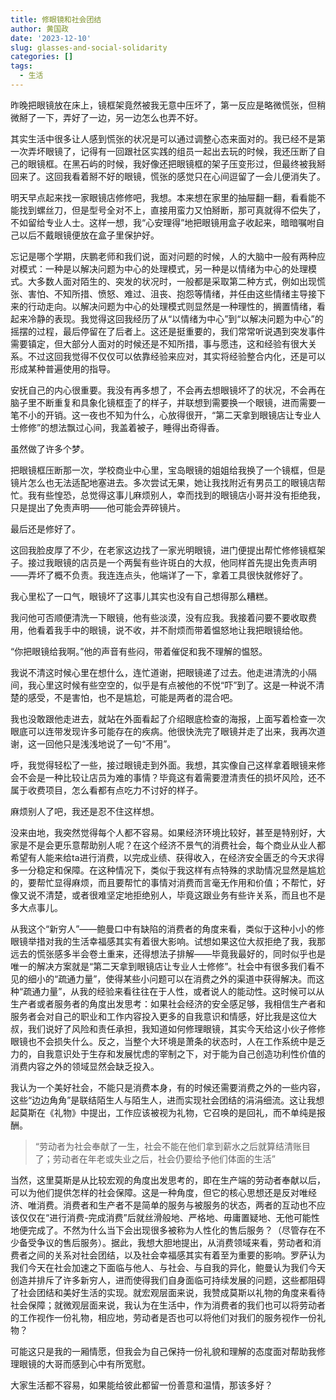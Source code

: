 ```yaml
---
title: 修眼镜和社会团结
author: 黄国政
date: '2023-12-10'
slug: glasses-and-social-solidarity
categories: []
tags:
  - 生活
---
```


<!--more-->

昨晚把眼镜放在床上，镜框架竟然被我无意中压坏了，第一反应是略微慌张，但稍微掰了一下，弄好了一边，另一边怎么也弄不好。

其实生活中很多让人感到慌张的状况是可以通过调整心态来面对的。我已经不是第一次弄坏眼镜了，记得有一回跟社区实践的组员一起出去玩的时候，我还压断了自己的眼镜框。在黑石屿的时候，我好像还把眼镜框的架子压变形过，但最终被我掰回来了。这回我看着掰不好的眼镜，慌张的感觉只在心间逗留了一会儿便消失了。

明天早点起来找一家眼镜店修修吧，我想。本来想在家里的抽屉翻一翻，看看能不能找到螺丝刀，但是型号全对不上，直接用蛮力又怕掰断，那可真就得不偿失了，不如留给专业人士。这样一想，我“心安理得”地把眼镜用盒子收起来，暗暗嘱咐自己以后不戴眼镜便放在盒子里保护好。

忘记是哪个学期，庆鹏老师和我们说，面对问题的时候，人的大脑中一般有两种应对模式：一种是以解决问题为中心的处理模式，另一种是以情绪为中心的处理模式。大多数人面对陌生的、突发的状况时，一般都是采取第二种方式，例如出现慌张、害怕、不知所措、愤怒、难过、沮丧、抱怨等情绪，并任由这些情绪主导接下来的行动走向。以解决问题为中心的处理模式则显然是一种理性的，搁置情绪，看起来冷静的表现。我觉得这回我经历了从“以情绪为中心”到“以解决问题为中心”的摇摆的过程，最后停留在了后者上。这还是挺重要的，我们常常听说遇到突发事件需要镇定，但大部分人面对的时候还是不知所措，事与愿违，这和经验有很大关系。不过这回我觉得不仅仅可以依靠经验来应对，其实将经验整合内化，还是可以形成某种普遍使用的指导。

安抚自己的内心很重要。我没有再多想了，不会再去想眼镜坏了的状况，不会再在脑子里不断重复和具象化镜框歪了的样子，并联想到需要换一个眼镜，进而需要一笔不小的开销。这一夜也不知为什么，心放得很开，“第二天拿到眼镜店让专业人士修修”的想法飘过心间，我盖着被子，睡得出奇得香。

虽然做了许多个梦。

把眼镜框压断那一次，学校商业中心里，宝岛眼镜的姐姐给我换了一个镜框，但是镜片怎么也无法适配地塞进去。多次尝试无果，她让我找附近有男员工的眼镜店帮忙。我有些惶恐，总觉得这事儿麻烦别人，幸而找到的眼镜店小哥并没有拒绝我，只是提出了免责声明——他可能会弄碎镜片。

最后还是修好了。

这回我脸皮厚了不少，在老家这边找了一家光明眼镜，进门便提出帮忙修修镜框架子。接过我眼镜的店员是一个两鬓有些许斑白的大叔，他同样首先提出免责声明——弄坏了概不负责。我连连点头，他端详了一下，拿着工具很快就修好了。

我心里松了一口气，眼镜坏了这事儿其实也没有自己想得那么糟糕。

我问他可否顺便清洗一下眼镜，他有些淡漠，没有应我。我接着问要不要收取费用，他看着我手中的眼镜，说不收，并不耐烦而带着愠怒地让我把眼镜给他。

“你把眼镜给我啊。”他的声音有些闷，带着催促和我不理解的愠怒。

我说不清这时候心里在想什么，连忙道谢，把眼镜递了过去。他走进清洗的小隔间，我心里这时候有些空空的，似乎是有点被他的不悦“吓”到了。这是一种说不清楚的感受，不是害怕，也不是尴尬，可能是两者的混合吧。

我也没敢跟他走进去，就站在外面看起了介绍眼底检查的海报，上面写着检查一次眼底可以连带发现许多可能存在的疾病。他很快洗完了眼镜并走了出来，我再次道谢，这一回他只是浅浅地说了一句“不用”。

呼，我觉得轻松了一些，接过眼镜走到外面。我想，其实像自己这样拿着眼镜来修会不会是一种比较让店员为难的事情？毕竟这有着需要澄清责任的损坏风险，还不属于收费项目，怎么看都有点吃力不讨好的样子。

麻烦别人了吧，我还是忍不住这样想。

没来由地，我突然觉得每个人都不容易。如果经济环境比较好，甚至是特别好，大家是不是会更乐意帮助别人呢？在这个经济不景气的消费社会，每个商业从业人都希望有人能来给ta进行消费，以完成业绩、获得收入，在经济安全匮乏的今天求得多一分稳定和保障。在这种情况下，类似于我这样有点特殊的求助情况显然是尴尬的，要帮忙显得麻烦，而且要帮忙的事情对消费而言毫无作用和价值；不帮忙，好像又说不清楚，或者很难坚定地拒绝别人，毕竟这跟业务有些许关系，而且也不是多大点事儿。

从我这个“新穷人”——鲍曼口中有缺陷的消费者的角度来看，类似于这种小小的修眼镜举措对我的生活幸福感其实有着很大影响。试想如果这位大叔拒绝了我，我那远去的慌张感多半会卷土重来，还得想法子排解——毕竟我最好的，同时似乎也是唯一的解决方案就是“第二天拿到眼镜店让专业人士修修”。社会中有很多我们看不见的细小的“疏通力量”，使得某些小问题可以在消费之外的渠道中获得解决。而这种“疏通力量”，从我的经验来看往往在于人性，或者说人的能动性。这时候可以从生产者或者服务者的角度出发思考：如果社会经济的安全感足够，我相信生产者和服务者会对自己的职业和工作内容投入更多的自我意识和情感，好比我是这位大叔，我们说好了风险和责任承担，我知道如何修理眼镜，其实今天给这小伙子修修眼镜也不会损失什么。反之，当整个大环境是萧条的状态时，人在工作系统中是乏力的，自我意识处于生存和发展忧虑的宰制之下，对于能为自己创造功利性价值的消费内容之外的领域显然会缺乏投入。

我认为一个美好社会，不能只是消费本身，有的时候还需要消费之外的一些内容，这些“边边角角”是联结陌生人与陌生人，进而实现社会团结的涓涓细流。这让我想起莫斯在《礼物》中提出，工作应该被视为礼物，它召唤的是回礼，而不单纯是报酬。

> “劳动者为社会奉献了一生，社会不能在他们拿到薪水之后就算结清账目了；劳动者在年老或失业之后，社会仍要给予他们体面的生活”
> 

当然，这里莫斯是从比较宏观的角度出发思考的，即在生产端的劳动者奉献以后，可以为他们提供怎样的社会保障。这是一种角度，但它的核心思想还是反对唯经济、唯消费。消费者和生产者不是简单的服务与被服务的状态，两者的互动也不应该仅仅在“进行消费-完成消费”后就丝滑般地、严格地、毋庸置疑地、无他可能性地便完成了。不然为什么当下会出现很多被称为人性化的售后服务？（尽管存在不少备受争议的售后服务）。据此，我想大胆地提出，从消费领域来看，劳动者和消费者之间的关系对社会团结，以及社会幸福感其实有着至为重要的影响。罗萨认为我们今天在社会加速之下面临与他人、与社会、与自我的异化，鲍曼认为我们今天创造并排斥了许多新穷人，进而使得我们自身面临可持续发展的问题，这些都阻碍了社会团结和美好生活的实现。就宏观层面来说，我赞成莫斯以礼物的角度来看待社会保障；就微观层面来说，我认为在生活中，作为消费者的我们也可以将劳动者的工作视作一份礼物，相应地，劳动者是否也可以将他们对我们的服务视作一份礼物？

可能这只是我的一厢情愿，但我会为自己保持一份礼貌和理解的态度面对帮助我修理眼镜的大哥而感到心中有所宽慰。

大家生活都不容易，如果能给彼此都留一份善意和温情，那该多好？
